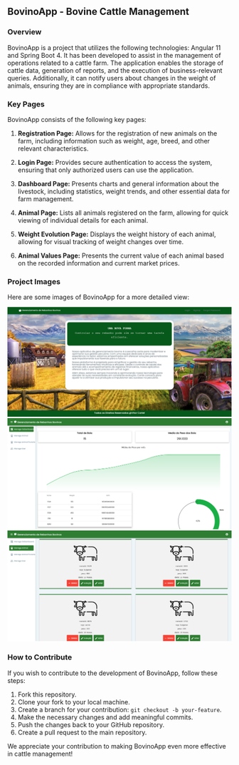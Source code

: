 ## BovinoApp - Bovine Cattle Management

### Overview

BovinoApp is a project that utilizes the following technologies: Angular 11 and Spring Boot 4. It has been developed to assist in the management of operations related to a cattle farm. The application enables the storage of cattle data, generation of reports, and the execution of business-relevant queries. Additionally, it can notify users about changes in the weight of animals, ensuring they are in compliance with appropriate standards.

### Key Pages

BovinoApp consists of the following key pages:

1. **Registration Page:** Allows for the registration of new animals on the farm, including information such as weight, age, breed, and other relevant characteristics.

2. **Login Page:** Provides secure authentication to access the system, ensuring that only authorized users can use the application.

3. **Dashboard Page:** Presents charts and general information about the livestock, including statistics, weight trends, and other essential data for farm management.

4. **Animal Page:** Lists all animals registered on the farm, allowing for quick viewing of individual details for each animal.

5. **Weight Evolution Page:** Displays the weight history of each animal, allowing for visual tracking of weight changes over time.

6. **Animal Values Page:** Presents the current value of each animal based on the recorded information and current market prices.

### Project Images

Here are some images of BovinoApp for a more detailed view:

![Homepage](img/bovino1.png)
![Charts](img/bovino2.png)
![Animals](img/bovino3.png)

### How to Contribute

If you wish to contribute to the development of BovinoApp, follow these steps:

1. Fork this repository.
2. Clone your fork to your local machine.
3. Create a branch for your contribution: `git checkout -b your-feature`.
4. Make the necessary changes and add meaningful commits.
5. Push the changes back to your GitHub repository.
6. Create a pull request to the main repository.

We appreciate your contribution to making BovinoApp even more effective in cattle management!
